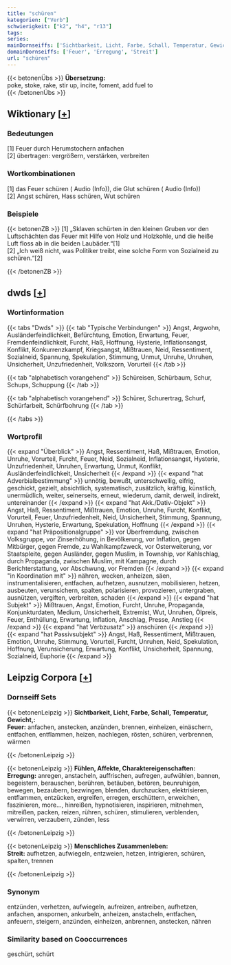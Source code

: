 ```yaml
---
title: "schüren"
kategorien: ["Verb"]
schwierigkeit: ["k2", "h4", "r13"]
tags:
series:
mainDornseiffs: ['Sichtbarkeit, Licht, Farbe, Schall, Temperatur, Gewicht,', 'Fühlen, Affekte, Charaktereigenschaften', 'Menschliches Zusammenleben']
domainDornseiffs: ['Feuer', 'Erregung', 'Streit']
url: "schüren"
---
```


{{< betonenÜbs >}}
**Übersetzung:**  
poke, stoke, rake, stir up, incite, foment, add fuel to  
{{< /betonenÜbs >}}

## Wiktionary [[+](https://de.wiktionary.org/wiki/schüren)]

### Bedeutungen
[1] Feuer durch Herumstochern anfachen  
[2] übertragen: vergrößern, verstärken, verbreiten  

### Wortkombinationen
[1] das Feuer schüren ( Audio (Info)), die Glut schüren ( Audio (Info))  
[2] Angst schüren, Hass schüren, Wut schüren  

### Beispiele
{{< betonenZB >}}
[1] „Sklaven schürten in den kleinen Gruben vor den Luftschächten das Feuer mit Hilfe von Holz und Holzkohle, und die heiße Luft floss ab in die beiden Laubäder.“[1]  
[2] „Ich weiß nicht, was Politiker treibt, eine solche Form von Sozialneid zu schüren.“[2]  

{{< /betonenZB >}}


## dwds [[+](https://www.dwds.de/wb/schüren)]

### Wortinformation
{{< tabs "Dwds" >}}
{{< tab "Typische Verbindungen" >}}
Angst, Argwohn, Ausländerfeindlichkeit, Befürchtung, Emotion, Erwartung, Feuer, Fremdenfeindlichkeit, Furcht, Haß, Hoffnung, Hysterie, Inflationsangst, Konflikt, Konkurrenzkampf, Kriegsangst, Mißtrauen, Neid, Ressentiment, Sozialneid, Spannung, Spekulation, Stimmung, Unmut, Unruhe, Unruhen, Unsicherheit, Unzufriedenheit, Volkszorn, Vorurteil
{{< /tab >}}

{{< tab "alphabetisch vorangehend" >}}
Schüreisen, Schürbaum, Schur, Schups, Schuppung
{{< /tab >}}

{{< tab "alphabetisch vorangehend" >}}
Schürer, Schurertrag, Schurf, Schürfarbeit, Schürfbohrung
{{< /tab >}}

{{< /tabs >}}

### Wortprofil
{{< expand "Überblick" >}} Angst, Ressentiment, Haß, Mißtrauen, Emotion, Unruhe, Vorurteil, Furcht, Feuer, Neid, Sozialneid, Inflationsangst, Hysterie, Unzufriedenheit, Unruhen, Erwartung, Unmut, Konflikt, Ausländerfeindlichkeit, Unsicherheit {{< /expand >}}
{{< expand "hat Adverbialbestimmung" >}} unnötig, bewußt, unterschwellig, eifrig, geschickt, gezielt, absichtlich, systematisch, zusätzlich, kräftig, künstlich, unermüdlich, weiter, seinerseits, erneut, wiederum, damit, derweil, indirekt, untereinander {{< /expand >}}
{{< expand "hat Akk./Dativ-Objekt" >}} Angst, Haß, Ressentiment, Mißtrauen, Emotion, Unruhe, Furcht, Konflikt, Vorurteil, Feuer, Unzufriedenheit, Neid, Unsicherheit, Stimmung, Spannung, Unruhen, Hysterie, Erwartung, Spekulation, Hoffnung {{< /expand >}}
{{< expand "hat Präpositionalgruppe" >}} vor Überfremdung, zwischen Volksgruppe, vor Zinserhöhung, in Bevölkerung, vor Inflation, gegen Mitbürger, gegen Fremde, zu Wahlkampfzweck, vor Osterweiterung, vor Staatspleite, gegen Ausländer, gegen Muslim, in Township, vor Kahlschlag, durch Propaganda, zwischen Muslim, mit Kampagne, durch Berichterstattung, vor Abschwung, vor Fremden {{< /expand >}}
{{< expand "in Koordination mit" >}} nähren, wecken, anheizen, säen, instrumentalisieren, entfachen, aufhetzen, ausnutzen, mobilisieren, hetzen, ausbeuten, verunsichern, spalten, polarisieren, provozieren, untergraben, ausnützen, vergiften, verbreiten, schaden {{< /expand >}}
{{< expand "hat Subjekt" >}} Mißtrauen, Angst, Emotion, Furcht, Unruhe, Propaganda, Konjunkturdaten, Medium, Unsicherheit, Extremist, Wut, Unruhen, Ölpreis, Feuer, Enthüllung, Erwartung, Inflation, Anschlag, Presse, Anstieg {{< /expand >}}
{{< expand "hat Verbzusatz" >}} anschüren {{< /expand >}}
{{< expand "hat Passivsubjekt" >}} Angst, Haß, Ressentiment, Mißtrauen, Emotion, Unruhe, Stimmung, Vorurteil, Furcht, Unruhen, Neid, Spekulation, Hoffnung, Verunsicherung, Erwartung, Konflikt, Unsicherheit, Spannung, Sozialneid, Euphorie {{< /expand >}}

## Leipzig Corpora [[+](https://corpora.uni-leipzig.de/en/res?word=schüren&corpusId=deu_newscrawl-public_2018)]

### Dornseiff Sets
{{< betonenLeipzig >}}
**Sichtbarkeit, Licht, Farbe, Schall, Temperatur, Gewicht,:**  
**Feuer:** anfachen, anstecken, anzünden, brennen, einheizen, einäschern, entfachen, entflammen, heizen, nachlegen, rösten, schüren, verbrennen, wärmen  

{{< /betonenLeipzig >}}


{{< betonenLeipzig >}}
**Fühlen, Affekte, Charaktereigenschaften:**  
**Erregung:** anregen, anstacheln, auffrischen, aufregen, aufwühlen, bannen, begeistern, berauschen, berühren, betäuben, betören, beunruhigen, bewegen, bezaubern, bezwingen, blenden, durchzucken, elektrisieren, entflammen, entzücken, ergreifen, erregen, erschüttern, erweichen, faszinieren, more..., hinreißen, hypnotisieren, inspirieren, mitnehmen, mitreißen, packen, reizen, rühren, schüren, stimulieren, verblenden, verwirren, verzaubern, zünden, less  

{{< /betonenLeipzig >}}


{{< betonenLeipzig >}}
**Menschliches Zusammenleben:**  
**Streit:** aufhetzen, aufwiegeln, entzweien, hetzen, intrigieren, schüren, spalten, trennen  

{{< /betonenLeipzig >}}

### Synonym
entzünden, verhetzen, aufwiegeln, aufreizen, antreiben, aufhetzen, anfachen, anspornen, ankurbeln, anheizen, anstacheln, entfachen, anfeuern, steigern, anzünden, einheizen, anbrennen, anstecken, nähren


### Similarity based on Cooccurrences
geschürt, schürt

